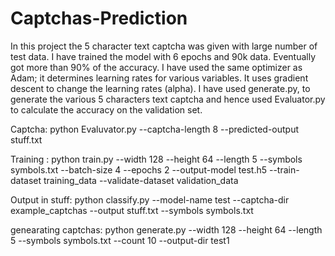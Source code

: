 # Captchas-Prediction


In this project the 5 character text captcha was given with large number of test data. I have trained the model with 6 epochs and 90k data. Eventually got more than 90% of the accuracy.  I have used the same optimizer as Adam; it determines learning rates for various variables. It uses gradient descent to change the learning rates (alpha). 
I have used generate.py, to generate the various 5 characters text captcha and hence used Evaluator.py to calculate the accuracy on the validation set. 

Captcha:
python Evaluvator.py --captcha-length 8  --predicted-output stuff.txt

Training :
python train.py --width 128 --height 64 --length 5 --symbols symbols.txt --batch-size 4 --epochs 2 --output-model test.h5 --train-dataset training_data --validate-dataset validation_data

Output in stuff:
python classify.py --model-name test --captcha-dir example_captchas --output stuff.txt --symbols symbols.txt

genearating captchas:
python generate.py --width 128 --height 64 --length 5 --symbols symbols.txt --count 10 --output-dir test1
